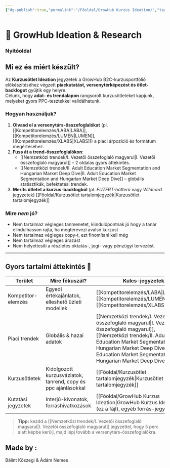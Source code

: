 ```yaml
---
{"dg-publish":true,"permalink":"/Főoldal/GrowHub Kurzus Ideation/","tags":["gardenEntry"],"dgShowBacklinks":true,"dgShowLocalGraph":true,"dgEnableSearch":true,"dgShowTags":true}
---
```


# 🌱 GrowHub Ideation & Research
### Nyitóoldal
## Mi ez és miért készült?

Az **Kurzusötlet Ideation** jegyzetek a GrowHub B2C-kurzusportfólió előkészítéséhez végzett **piackutatást, versenytérképezést és ötlet-backlogot** gyűjtik egy helyre.  
Célunk, hogy **adat- és trendalapon** rangsorolt kurzusötleteket kapjunk, melyeket gyors PPC-tesztekkel validálhatunk.


### Hogyan használjuk?
1. **Olvasd el a versenytárs-összefoglalókat** (pl. [[Kompetitorelemzés/LABA\|LABA]], [[Kompetitorelemzés/LUMEN\|LUMEN]], [[Kompetitorelemzés/XLABS\|XLABS]]) a piaci árpozíció és formátum megértéséhez.  
2. **Fuss át a trend-összefoglalókon**:  
   - [[Nemzetközi trendek/I. Vezetői összefoglaló magyarul\|I. Vezetői összefoglaló magyarul]] – 2 oldalas gyors áttekintés.  
   - [[Nemzetközi trendek/II. Adult Education Market Segmentation and Hungarian Market Deep Dive\|II. Adult Education Market Segmentation and Hungarian Market Deep Dive]] – globális statisztikák, befektetési trendek.   
1. **Meríts ötletet a kurzus-backlogból** (pl. *EUZERT-hátterű* vagy *Wildcard* jegyzetek) [[Főoldal/Kurzusötlet tartalomjegyzék\|Kurzusötlet tartalomjegyzék]]

### Mire *nem* jó?
- Nem tartalmaz végleges tanmenetet, kiindulópontnak jó hogy a tanár elindulhasson rajta, ha megterevezi avalsó kurzust
- Nem tartalmaz végleges copy-t, ezt finomítani kell még
- Nem tartalmaz végleges árazást
- Nem helyettesíti a részletes oktatás-, jogi- vagy pénzügyi tervezést.  



---

## Gyors tartalmi áttekintés 📑
| Terület            | Mire fókuszál?                                                | Kulcs-jegyzetek                                                                                                      |
| ------------------ | ------------------------------------------------------------- | -------------------------------------------------------------------------------------------------------------------- |
| Kompetitor-elemzés | Egyedi értékajánlatok, elleshető üzleti modellek              | [[Kompetitorelemzés/LABA\|LABA]], [[Kompetitorelemzés/LUMEN\|LUMEN]], [[Kompetitorelemzés/XLABS\|XLABS]]                                                                                       |
| Piaci trendek      | Globális & hazai adatok                                       | [[Nemzetközi trendek/I. Vezetői összefoglaló magyarul\|I. Vezetői összefoglaló magyarul]], <br>[[Nemzetközi trendek/II. Adult Education Market Segmentation and Hungarian Market Deep Dive\|II. Adult Education Market Segmentation and Hungarian Market Deep Dive]] |
| Kurzusötletek      | Kidolgozott kurzusvázlatok, tanrend, copy és ppc ajánlásokkal | [[Főoldal/Kurzusötlet tartalomjegyzék\|Kurzusötlet tartalomjegyzék]]                                                                                      |
| Kutatási jegyzetek | Interjú-kivonatok, forráshivatkozások                         | [[Főoldal/GrowHub Kurzus Ideation\|GrowHub Kurzus Ideation]] (ez a fájl), egyéb forrás-jegyzetek                                                      |

> **Tipp:** kezdd a [[Nemzetközi trendek/I. Vezetői összefoglaló magyarul\|I. Vezetői összefoglaló magyarul]] jegyzettel, hogy 5 perc alatt képbe kerülj, majd lépj tovább a versenytárs-összefoglalókra.


## Made by : 

Bálint Kőszegi & Ádám Nemes 